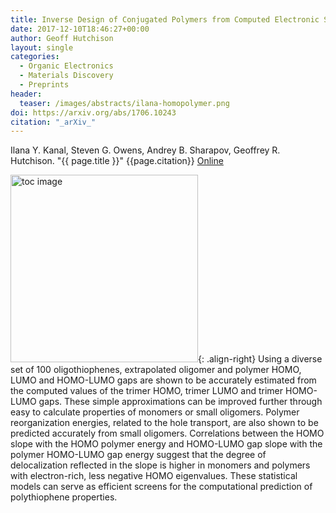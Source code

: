 ```yaml
---
title: Inverse Design of Conjugated Polymers from Computed Electronic Structure Properties - Model Chemistries of Polythiophenes
date: 2017-12-10T18:46:27+00:00
author: Geoff Hutchison
layout: single
categories:
  - Organic Electronics
  - Materials Discovery
  - Preprints
header:
  teaser: /images/abstracts/ilana-homopolymer.png
doi: https://arxiv.org/abs/1706.10243
citation: "_arXiv_"
---
```


Ilana Y. Kanal, Steven G. Owens, Andrey B. Sharapov, Geoffrey R. Hutchison. "{{ page.title }}" {{page.citation}} [Online]({{page.doi}})

<!--more-->

<img alt="toc image" src="{{ page.header.teaser }}" width="300 px">{: .align-right} Using a diverse set of 100 oligothiophenes, extrapolated oligomer and polymer HOMO, LUMO and HOMO-LUMO gaps are shown to be accurately estimated from the computed values of the trimer HOMO, trimer LUMO and trimer HOMO-LUMO gaps. These simple approximations can be improved further through easy to calculate properties of monomers or small oligomers. Polymer reorganization energies, related to the hole transport, are also shown to be predicted accurately from small oligomers. Correlations between the HOMO slope with the HOMO polymer energy and HOMO-LUMO gap slope with the polymer HOMO-LUMO gap energy suggest that the degree of delocalization reflected in the slope is higher in monomers and polymers with electron-rich, less negative HOMO eigenvalues. These statistical models can serve as efficient screens for the computational prediction of polythiophene properties.
